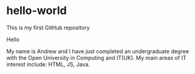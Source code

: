 # hello-world
This is my first GitHub repository

Hello 

My name is Andrew and I have just completed an undergraduate degree with the Open University in Computing and IT(UK).  My main areas of IT interest include: HTML, JS, Java. 
